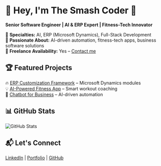 # 👋 Hey, I'm The Smash Coder 🚀
**Senior Software Engineer | AI & ERP Expert | Fitness-Tech Innovator**

🔹 **Specialties:** AI, ERP (Microsoft Dynamics), Full-Stack Development  
🔹 **Passionate About:** AI-driven automation, fitness-tech apps, business software solutions  
🔹 **Freelance Availability:** Yes – [Contact me](mailto:your.email@example.com)  

## 🏆 Featured Projects
🔥 [ERP Customization Framework](https://github.com/thesmashcoder/erp-framework) – Microsoft Dynamics modules  
💡 [AI-Powered Fitness App](https://github.com/thesmashcoder/ai-fitness) – Smart workout coaching  
🤖 [Chatbot for Business](https://github.com/thesmashcoder/ai-bot) – AI-driven automation  

## 📊 GitHub Stats
![GitHub Stats](https://github-readme-stats.vercel.app/api?username=thesmashcoder&show_icons=true&theme=dark)

## 📬 Let's Connect
[LinkedIn](https://www.linkedin.com/in/thesmashcoder) | [Portfolio](http://celacom.solution) | [GitHub](https://github.com/thesmashcoder)
